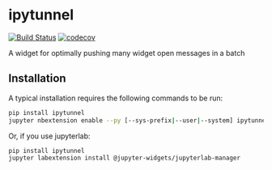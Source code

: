 
# ipytunnel

[![Build Status](https://travis-ci.org/vidartf/ipytunnel.svg?branch=master)](https://travis-ci.org/vidartf/ipytunnel)
[![codecov](https://codecov.io/gh/vidartf/ipytunnel/branch/master/graph/badge.svg)](https://codecov.io/gh/vidartf/ipytunnel)


A widget for optimally pushing many widget open messages in a batch

## Installation

A typical installation requires the following commands to be run:

```bash
pip install ipytunnel
jupyter nbextension enable --py [--sys-prefix|--user|--system] ipytunnel
```

Or, if you use jupyterlab:

```bash
pip install ipytunnel
jupyter labextension install @jupyter-widgets/jupyterlab-manager
```
